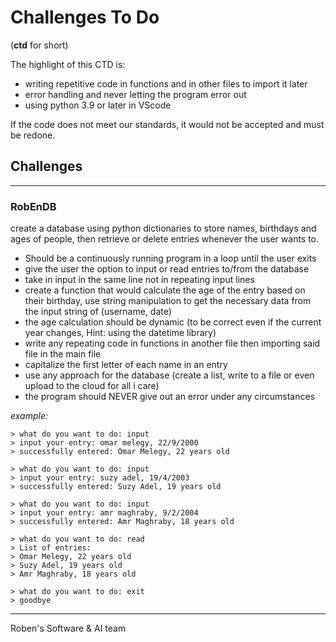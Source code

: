 # Challenges To Do
(**ctd** for short)

The highlight of this CTD is:
- writing repetitive code in functions and in other files to import it later
- error handling and never letting the program error out
- using python 3.9 or later in VScode

If the code does not meet our standards, it would not be accepted and must be redone.

## Challenges
---

### RobEnDB

create a database using python dictionaries to store names, birthdays and ages of people, then retrieve or delete entries whenever the user wants to.

- Should be a continuously running program in a loop until the user exits
- give the user the option to input or read entries to/from the database
- take in input in the same line not in repeating input lines
- create a function that would calculate the age of the entry based on their birthday, use string manipulation to get the necessary data from the input string of (username, date)
- the age calculation should be dynamic (to be correct even if the current year changes, Hint: using the datetime library)
- write any repeating code in functions in another file then importing said file in the main file
- capitalize the first letter of each name in an entry
- use any approach for the database (create a list, write to a file or even upload to the cloud for all i care)
- the program should NEVER give out an error under any circumstances

_example:_
```
> what do you want to do: input
> input your entry: omar melegy, 22/9/2000
> successfully entered: Omar Melegy, 22 years old

> what do you want to do: input
> input your entry: suzy adel, 19/4/2003
> successfully entered: Suzy Adel, 19 years old

> what do you want to do: input
> input your entry: amr maghraby, 9/2/2004
> successfully entered: Amr Maghraby, 18 years old

> what do you want to do: read
> List of entries:
> Omar Melegy, 22 years old
> Suzy Adel, 19 years old
> Amr Maghraby, 18 years old

> what do you want to do: exit
> goodbye
```

---
Roben's Software & AI team 